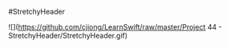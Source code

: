 #StretchyHeader

![](https://github.com/cjiong/LearnSwift/raw/master/Project 44 - StretchyHeader/StretchyHeader.gif)

